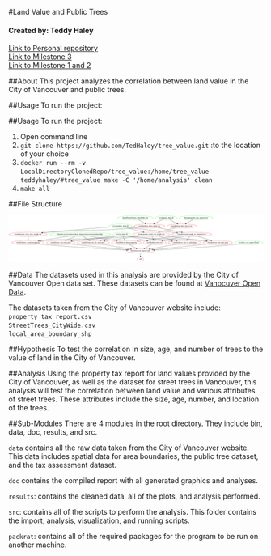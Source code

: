 #Land Value and Public Trees

#### Created by: Teddy Haley

[Link to Personal repository](https://github.com/TedHaley)  
[Link to Milestone 3](https://github.com/TedHaley/tree_value/releases)  
[Link to Milestone 1 and 2](https://github.ubc.ca/teddyh/tree_value/releases)

##About
This project analyzes the correlation between land value in the City of Vancouver and public trees. 

##Usage
To run the project:

##Usage
To run the project:

1. Open command line
2. `git clone https://github.com/TedHaley/tree_value.git` :to the location of your choice 
3. `docker run --rm -v LocalDirectoryClonedRepo/tree_value:/home/tree_value teddyhaley/#tree_value make -C '/home/analysis' clean`
4. `make all`

##File Structure

![](Makefile.png) 

##Data
The datasets used in this analysis are provided by the City of Vancouver Open data set. These datasets can be found at [Vanocuver Open Data](#http://data.vancouver.ca/datacatalogue/index.htm).

The datasets taken from the City of Vancouver website include:  
`property_tax_report.csv`  
`StreetTrees_CityWide.csv`  
`local_area_boundary_shp`


##Hypothesis
To test the correlation in size, age, and number of trees to the value of land in the City of Vancouver.

##Analysis
Using the property tax report for land values provided by the City of Vancouver, as well as the dataset for street trees in Vancouver, this analysis will test the correlation between land value and various attributes of street trees. These attributes include the size, age, number, and location of the trees. 

##Sub-Modules
There are 4 modules in the root directory. They include bin, data, doc, results, and src.

`data` contains all the raw data taken from the City of Vancouver website. This data includes spatial data for area boundaries, the public tree dataset, and the tax assessment dataset.

`doc` contains the compiled report with all generated graphics and analyses.

`results`: contains the cleaned data, all of the plots, and analysis performed.   

`src`: contains all of the scripts to perform the analysis. This folder contains the import, analysis, visualization, and running scripts. 

`packrat`: contains all of the required packages for the program to be run on another machine. 

